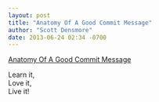 ```yaml
---
layout: post
title: "Anatomy Of A Good Commit Message"
author: "Scott Densmore"
date: 2013-06-24 02:34 -0700
---
```


[Anatomy Of A Good Commit Message](http://adamcod.es/2012/07/03/anatomy-of-a-good-commit-message.html)

Learn it,  
Love it,  
Live it!